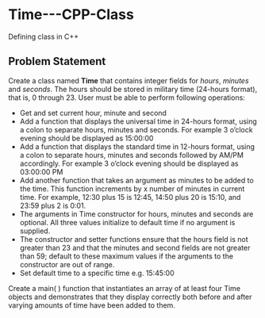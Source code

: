 # Time---CPP-Class
Defining class in C++

## Problem Statement
Create a class named **Time** that contains integer fields for *hours*, *minutes* and *seconds*. The hours should be stored in military time (24-hours format), that is, 0 through 23. User must be able to perform following operations:
  * Get and set current hour, minute and second
  * Add a function that displays the universal time in 24-hours format, using a colon to separate hours, minutes and seconds. For example 3 o’clock evening should be displayed as 15:00:00
  * Add a function that displays the standard time in 12-hours format, using a colon to separate hours, minutes and seconds followed by AM/PM accordingly. For example 3 o’clock evening should be displayed as 03:00:00 PM
  * Add another function that takes an argument as minutes to be added to the time. This function increments by x number of minutes in current time. For example, 12:30 plus 15 is 12:45, 14:50 plus 20 is 15:10, and 23:59 plus 2 is 0:01.
  * The arguments in Time constructor for hours, minutes and seconds are optional. All three values initialize to default time if no argument is supplied.
  * The constructor and setter functions ensure that the hours field is not greater than 23 and that the minutes and second fields are not greater than 59; default to these maximum values if the arguments to the constructor are out of range.
  * Set default time to a specific time e.g. 15:45:00

Create a main( ) function that instantiates an array of at least four Time objects and demonstrates that they display correctly both before and after varying amounts of time have been added to them.
